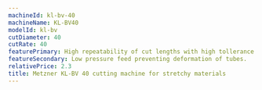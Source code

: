 ```yaml
---
machineId: kl-bv-40
machineName: KL-BV40
modelId: kl-bv
cutDiameter: 40
cutRate: 40
featurePrimary: High repeatability of cut lengths with high tollerance
featureSecondary: Low pressure feed preventing deformation of tubes.
relativePrice: 2.3
title: Metzner KL-BV 40 cutting machine for stretchy materials
---
```

